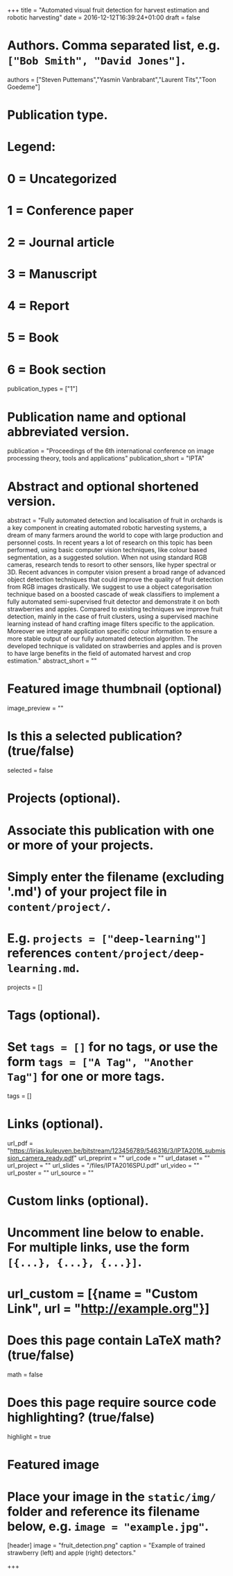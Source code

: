 +++
title = "Automated visual fruit detection for harvest estimation and robotic harvesting"
date = 2016-12-12T16:39:24+01:00
draft = false

# Authors. Comma separated list, e.g. `["Bob Smith", "David Jones"]`.
authors = ["Steven Puttemans","Yasmin Vanbrabant","Laurent Tits","Toon Goedeme"]

# Publication type.
# Legend:
# 0 = Uncategorized
# 1 = Conference paper
# 2 = Journal article
# 3 = Manuscript
# 4 = Report
# 5 = Book
# 6 = Book section
publication_types = ["1"]

# Publication name and optional abbreviated version.
publication = "Proceedings of the 6th international conference on image processing theory, tools and applications"
publication_short = "IPTA"

# Abstract and optional shortened version.
abstract = "Fully automated detection and localisation of fruit in orchards is a key component in creating automated robotic harvesting systems, a dream of many farmers around the world to cope with large production and personnel costs. In recent years a lot of research on this topic has been performed, using basic computer vision techniques, like colour based segmentation, as a suggested solution. When not using standard RGB cameras, research tends to resort to other sensors, like hyper spectral or 3D. Recent advances in computer vision present a broad range of advanced object detection techniques that could improve the quality of fruit detection from RGB images drastically. We suggest to use a object categorisation technique based on a boosted cascade of weak classifiers to implement a fully automated semi-supervised fruit detector and demonstrate it on both strawberries and apples. Compared to existing techniques we improve fruit detection, mainly in the case of fruit clusters, using a supervised machine learning instead of hand crafting image filters specific to the application. Moreover we integrate application specific colour information to ensure a more stable output of our fully automated detection algorithm. The developed technique is validated on strawberries and apples and is proven to have large benefits in the field of automated harvest and crop estimation."
abstract_short = ""

# Featured image thumbnail (optional)
image_preview = ""

# Is this a selected publication? (true/false)
selected = false

# Projects (optional).
#   Associate this publication with one or more of your projects.
#   Simply enter the filename (excluding '.md') of your project file in `content/project/`.
#   E.g. `projects = ["deep-learning"]` references `content/project/deep-learning.md`.
projects = []

# Tags (optional).
#   Set `tags = []` for no tags, or use the form `tags = ["A Tag", "Another Tag"]` for one or more tags.
tags = []

# Links (optional).
url_pdf = "https://lirias.kuleuven.be/bitstream/123456789/546316/3/IPTA2016_submission_camera_ready.pdf"
url_preprint = ""
url_code = ""
url_dataset = ""
url_project = ""
url_slides = "/files/IPTA2016SPU.pdf"
url_video = ""
url_poster = ""
url_source = ""

# Custom links (optional).
#   Uncomment line below to enable. For multiple links, use the form `[{...}, {...}, {...}]`.
# url_custom = [{name = "Custom Link", url = "http://example.org"}]

# Does this page contain LaTeX math? (true/false)
math = false

# Does this page require source code highlighting? (true/false)
highlight = true

# Featured image
# Place your image in the `static/img/` folder and reference its filename below, e.g. `image = "example.jpg"`.
[header]
image = "fruit_detection.png"
caption = "Example of trained strawberry (left) and apple (right) detectors."

+++
